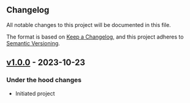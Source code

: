 ## Changelog

All notable changes to this project will be documented in this file.

The format is based on [Keep a Changelog](https://keepachangelog.com/en/1.0.0/),
and this project adheres to [Semantic Versioning](https://semver.org/spec/v2.0.0.html).

## [v1.0.0] - 2023-10-23
### Under the hood changes
- Initiated project

[Unreleased]: https://github.com/rarimo/relayer-svc/compare/v1.0.0...HEAD
[v1.0.0]: https://github.com/rarimo/relayer-svc/releases/tag/v1.0.0
